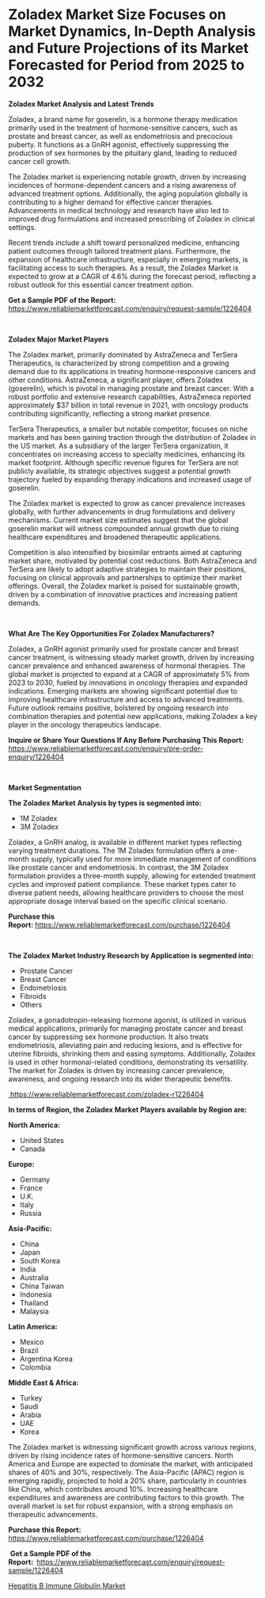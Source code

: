 <p><h1>Zoladex Market Size Focuses on Market Dynamics, In-Depth Analysis and Future Projections of its Market Forecasted for Period from 2025 to 2032</h1></p><p><strong>Zoladex Market Analysis and Latest Trends</strong></p>
<p><p>Zoladex, a brand name for goserelin, is a hormone therapy medication primarily used in the treatment of hormone-sensitive cancers, such as prostate and breast cancer, as well as endometriosis and precocious puberty. It functions as a GnRH agonist, effectively suppressing the production of sex hormones by the pituitary gland, leading to reduced cancer cell growth.</p><p>The Zoladex market is experiencing notable growth, driven by increasing incidences of hormone-dependent cancers and a rising awareness of advanced treatment options. Additionally, the aging population globally is contributing to a higher demand for effective cancer therapies. Advancements in medical technology and research have also led to improved drug formulations and increased prescribing of Zoladex in clinical settings.</p><p>Recent trends include a shift toward personalized medicine, enhancing patient outcomes through tailored treatment plans. Furthermore, the expansion of healthcare infrastructure, especially in emerging markets, is facilitating access to such therapies. As a result, the Zoladex Market is expected to grow at a CAGR of 4.6% during the forecast period, reflecting a robust outlook for this essential cancer treatment option.</p></p>
<p><strong>Get a Sample PDF of the Report:&nbsp;</strong> <a href="https://www.reliablemarketforecast.com/enquiry/request-sample/1226404?utm_campaign=2730&utm_medium=2&utm_source=Github&utm_content=ia&utm_term=08032025&utm_id=zoladex">https://www.reliablemarketforecast.com/enquiry/request-sample/1226404</a></p>
<p>&nbsp;</p>
<p><strong>Zoladex Major Market Players</strong></p>
<p><p>The Zoladex market, primarily dominated by AstraZeneca and TerSera Therapeutics, is characterized by strong competition and a growing demand due to its applications in treating hormone-responsive cancers and other conditions. AstraZeneca, a significant player, offers Zoladex (goserelin), which is pivotal in managing prostate and breast cancer. With a robust portfolio and extensive research capabilities, AstraZeneca reported approximately $37 billion in total revenue in 2021, with oncology products contributing significantly, reflecting a strong market presence.</p><p>TerSera Therapeutics, a smaller but notable competitor, focuses on niche markets and has been gaining traction through the distribution of Zoladex in the US market. As a subsidiary of the larger TerSera organization, it concentrates on increasing access to specialty medicines, enhancing its market footprint. Although specific revenue figures for TerSera are not publicly available, its strategic objectives suggest a potential growth trajectory fueled by expanding therapy indications and increased usage of goserelin.</p><p>The Zoladex market is expected to grow as cancer prevalence increases globally, with further advancements in drug formulations and delivery mechanisms. Current market size estimates suggest that the global goserelin market will witness compounded annual growth due to rising healthcare expenditures and broadened therapeutic applications.</p><p>Competition is also intensified by biosimilar entrants aimed at capturing market share, motivated by potential cost reductions. Both AstraZeneca and TerSera are likely to adopt adaptive strategies to maintain their positions, focusing on clinical approvals and partnerships to optimize their market offerings. Overall, the Zoladex market is poised for sustainable growth, driven by a combination of innovative practices and increasing patient demands.</p></p>
<p>&nbsp;</p>
<p><strong>What Are The Key Opportunities For Zoladex Manufacturers?</strong></p>
<p><p>Zoladex, a GnRH agonist primarily used for prostate cancer and breast cancer treatment, is witnessing steady market growth, driven by increasing cancer prevalence and enhanced awareness of hormonal therapies. The global market is projected to expand at a CAGR of approximately 5% from 2023 to 2030, fueled by innovations in oncology therapies and expanded indications. Emerging markets are showing significant potential due to improving healthcare infrastructure and access to advanced treatments. Future outlook remains positive, bolstered by ongoing research into combination therapies and potential new applications, making Zoladex a key player in the oncology therapeutics landscape.</p></p>
<p><strong>Inquire or Share Your Questions If Any Before Purchasing This Report:</strong> <a href="https://www.reliablemarketforecast.com/enquiry/pre-order-enquiry/1226404?utm_campaign=2730&utm_medium=2&utm_source=Github&utm_content=ia&utm_term=08032025&utm_id=zoladex">https://www.reliablemarketforecast.com/enquiry/pre-order-enquiry/1226404</a></p>
<p>&nbsp;</p>
<p><strong>Market Segmentation</strong></p>
<p><strong>The Zoladex Market Analysis by types is segmented into:</strong></p>
<p><ul><li>1M Zoladex</li><li>3M Zoladex</li></ul></p>
<p><p>Zoladex, a GnRH analog, is available in different market types reflecting varying treatment durations. The 1M Zoladex formulation offers a one-month supply, typically used for more immediate management of conditions like prostate cancer and endometriosis. In contrast, the 3M Zoladex formulation provides a three-month supply, allowing for extended treatment cycles and improved patient compliance. These market types cater to diverse patient needs, allowing healthcare providers to choose the most appropriate dosage interval based on the specific clinical scenario.</p></p>
<p><strong>Purchase this Report:&nbsp;</strong><a href="https://www.reliablemarketforecast.com/purchase/1226404?utm_campaign=2730&utm_medium=2&utm_source=Github&utm_content=ia&utm_term=08032025&utm_id=zoladex">https://www.reliablemarketforecast.com/purchase/1226404</a></p>
<p>&nbsp;</p>
<p><strong>The Zoladex Market Industry Research by Application is segmented into:</strong></p>
<p><ul><li>Prostate Cancer</li><li>Breast Cancer</li><li>Endometriosis</li><li>Fibroids</li><li>Others</li></ul></p>
<p><p>Zoladex, a gonadotropin-releasing hormone agonist, is utilized in various medical applications, primarily for managing prostate cancer and breast cancer by suppressing sex hormone production. It also treats endometriosis, alleviating pain and reducing lesions, and is effective for uterine fibroids, shrinking them and easing symptoms. Additionally, Zoladex is used in other hormonal-related conditions, demonstrating its versatility. The market for Zoladex is driven by increasing cancer prevalence, awareness, and ongoing research into its wider therapeutic benefits.</p></p>
<p><a href="https://www.reliablemarketforecast.com/zoladex-r1226404?utm_campaign=2730&utm_medium=2&utm_source=Github&utm_content=ia&utm_term=08032025&utm_id=zoladex">&nbsp;https://www.reliablemarketforecast.com/zoladex-r1226404</a></p>
<p><strong>In terms of Region, the Zoladex Market Players available by Region are:</strong></p>
<p>
    <p> <strong> North America: </strong>
        <ul>
            <li>United States</li>
            <li>Canada</li>
        </ul>
        </p> 
    <p> <strong> Europe: </strong>
        <ul>
            <li>Germany</li>
            <li>France</li>
            <li>U.K.</li>
            <li>Italy</li>
            <li>Russia</li>
        </ul>
        </p> 
    <p> <strong> Asia-Pacific: </strong>
        <ul>
            <li>China</li>
            <li>Japan</li>
            <li>South Korea</li>
            <li>India</li>
            <li>Australia</li>
            <li>China Taiwan</li>
            <li>Indonesia</li>
            <li>Thailand</li>
            <li>Malaysia</li>
        </ul>
        </p> 
    <p> <strong> Latin America: </strong>
        <ul>
            <li>Mexico</li>
            <li>Brazil</li>
            <li>Argentina Korea</li>
            <li>Colombia</li>
        </ul>
        </p> 
    <p> <strong> Middle East & Africa: </strong>
        <ul>
            <li>Turkey</li>
            <li>Saudi</li>
            <li>Arabia</li>
            <li>UAE</li>
            <li>Korea</li>
        </ul>
    </p>
    </p>
<p><p>The Zoladex market is witnessing significant growth across various regions, driven by rising incidence rates of hormone-sensitive cancers. North America and Europe are expected to dominate the market, with anticipated shares of 40% and 30%, respectively. The Asia-Pacific (APAC) region is emerging rapidly, projected to hold a 20% share, particularly in countries like China, which contributes around 10%. Increasing healthcare expenditures and awareness are contributing factors to this growth. The overall market is set for robust expansion, with a strong emphasis on therapeutic advancements.</p></p>
<p><strong>Purchase this Report: </strong><a href="https://www.reliablemarketforecast.com/purchase/1226404?utm_campaign=2730&utm_medium=2&utm_source=Github&utm_content=ia&utm_term=08032025&utm_id=zoladex">https://www.reliablemarketforecast.com/purchase/1226404</a></p>
<p>&nbsp;<strong>Get a Sample PDF of the Report:&nbsp;&nbsp;</strong><a href="https://www.reliablemarketforecast.com/enquiry/request-sample/1226404?utm_campaign=2730&utm_medium=2&utm_source=Github&utm_content=ia&utm_term=08032025&utm_id=zoladex">https://www.reliablemarketforecast.com/enquiry/request-sample/1226404</a></p>
<p><strong></strong></p>
<p><p><a href="https://github.com/semiensamuel72378/Market-Research-Report-List-1/blob/main/hepatitis-b-immune-globulin-market.md?utm_campaign=2730&utm_medium=2&utm_source=Github&utm_content=ia&utm_term=08032025&utm_id=zoladex">Hepatitis B Immune Globulin Market</a></p></p>